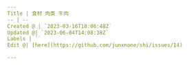 ```yaml
---
Title | 食材 肉类 牛肉
-- | --
Created @ | `2023-03-16T18:06:48Z`
Updated @| `2023-06-04T14:08:38Z`
Labels | ``
Edit @| [here](https://github.com/junxnone/shi/issues/14)

---
```


